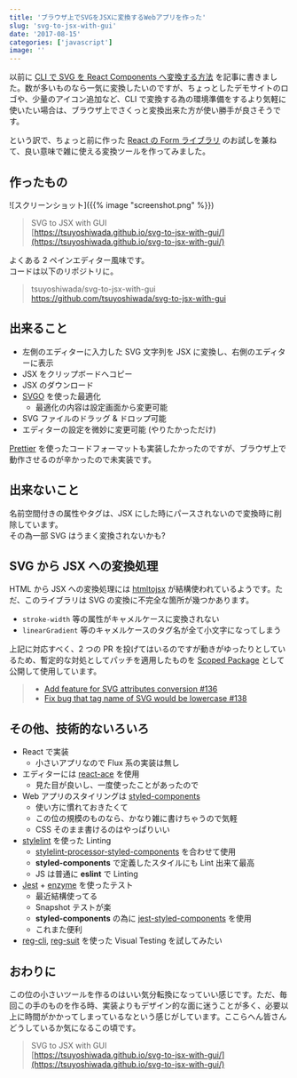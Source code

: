 ```yaml
---
title: 'ブラウザ上でSVGをJSXに変換するWebアプリを作った'
slug: 'svg-to-jsx-with-gui'
date: '2017-08-15'
categories: ['javascript']
image: ''
---
```


以前に [CLI で SVG を React Components へ変換する方法](https://blog.wadackel.me/2016/react-svg-converter/) を記事に書きました。数が多いものなら一気に変換したいのですが、ちょっとしたデモサイトのロゴや、少量のアイコン追加など、CLI で変換する為の環境準備をするより気軽に使いたい場合は、ブラウザ上でさくっと変換出来た方が使い勝手が良さそうです。

という訳で、ちょっと前に作った [React の Form ライブラリ](https://blog.wadackel.me/2017/react-drip-form/) のお試しを兼ねて、良い意味で雑に使える変換ツールを作ってみました。

## 作ったもの

![スクリーンショット]({{% image "screenshot.png" %}})

> SVG to JSX with GUI  
> [https://tsuyoshiwada.github.io/svg-to-jsx-with-gui/](https://tsuyoshiwada.github.io/svg-to-jsx-with-gui/)

よくある 2 ペインエディター風味です。  
コードは以下のリポジトリに。

> tsuyoshiwada/svg-to-jsx-with-gui  
> https://github.com/tsuyoshiwada/svg-to-jsx-with-gui

## 出来ること

- 左側のエディターに入力した SVG 文字列を JSX に変換し、右側のエディターに表示
- JSX をクリップボードへコピー
- JSX のダウンロード
- [SVGO](https://github.com/svg/svgo) を使った最適化
  - 最適化の内容は設定画面から変更可能
- SVG ファイルのドラッグ & ドロップ可能
- エディターの設定を微妙に変更可能 (やりたかっただけ)

[Prettier](https://github.com/prettier/prettier) を使ったコードフォーマットも実装したかったのですが、ブラウザ上で動作させるのが辛かったので未実装です。

## 出来ないこと

名前空間付きの属性やタグは、JSX にした時にパースされないので変換時に削除しています。  
その為一部 SVG はうまく変換されないかも?

## SVG から JSX への変換処理

HTML から JSX への変換処理には [htmltojsx](https://github.com/reactjs/react-magic/blob/master/README-htmltojsx.md) が結構使われているようです。ただ、このライブラリは SVG の変換に不完全な箇所が幾つかあります。

- `stroke-width` 等の属性がキャメルケースに変換されない
- `linearGradient` 等のキャメルケースのタグ名が全て小文字になってしまう

上記に対応すべく、2 つの PR を投げてはいるのですが動きがゆったりとしているため、暫定的な対処としてパッチを適用したものを [Scoped Package](https://github.com/tsuyoshiwada/htmltojsx) として公開して使用しています。

> - [Add feature for SVG attributes conversion #136](https://github.com/reactjs/react-magic/pull/136)
> - [Fix bug that tag name of SVG would be lowercase #138](https://github.com/reactjs/react-magic/pull/138)

## その他、技術的ないろいろ

- React で実装
  - 小さいアプリなので Flux 系の実装は無し
- エディターには [react-ace](https://github.com/securingsincity/react-ace) を使用
  - 見た目が良いし、一度使ったことがあったので
- Web アプリのスタイリングは [styled-components](https://github.com/styled-components/styled-components)
  - 使い方に慣れておきたくて
  - この位の規模のものなら、かなり雑に書けちゃうので気軽
  - CSS そのまま書けるのはやっぱりいい
- [stylelint](https://github.com/stylelint/stylelint) を使った Linting
  - [stylelint-processor-styled-components](https://github.com/styled-components/stylelint-processor-styled-components) を合わせて使用
  - **styled-components** で定義したスタイルにも Lint 出来て最高
  - JS は普通に **eslint** で Linting
- [Jest](https://github.com/facebook/jest) + [enzyme](https://github.com/airbnb/enzyme) を使ったテスト
  - 最近結構使ってる
  - Snapshot テストが楽
  - **styled-components** の為に [jest-styled-components](https://github.com/styled-components/jest-styled-components) を使用
  - これまた便利
- [reg-cli](https://github.com/reg-viz/reg-cli), [reg-suit](https://github.com/reg-viz/reg-suit) を使った Visual Testing を試してみたい

## おわりに

この位の小さいツールを作るのはいい気分転換になっていい感じです。ただ、毎回この手のものを作る時、実装よりもデザイン的な面に迷うことが多く、必要以上に時間がかかってしまっているなという感じがしています。ここらへん皆さんどうしているか気になるこの頃です。

> SVG to JSX with GUI  
> [https://tsuyoshiwada.github.io/svg-to-jsx-with-gui/](https://tsuyoshiwada.github.io/svg-to-jsx-with-gui/)
